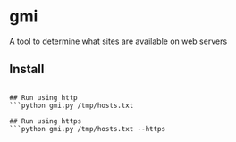 # gmi
A tool to determine what sites are available on web servers

## Install
```pip install -r requirements.txt

## Run using http
```python gmi.py /tmp/hosts.txt

## Run using https
```python gmi.py /tmp/hosts.txt --https
